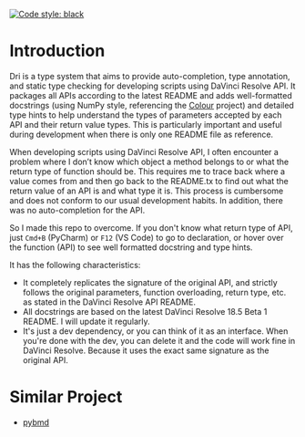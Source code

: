 [![Code style: black](https://img.shields.io/badge/code%20style-black-000000.svg)](https://github.com/psf/black)

# Introduction

Dri is a type system that aims to provide auto-completion, type annotation, and static type checking for developing
scripts using DaVinci Resolve API. It packages all APIs according to the latest README and adds well-formatted
docstrings (using NumPy style, referencing the [Colour](https://github.com/colour-science/colour) project) and detailed
type hints to help understand the types of parameters accepted by each API and their return value types. This is
particularly important and useful during development when there is only one README file as reference.

When developing scripts using DaVinci Resolve API, I often encounter a problem where I don’t know which object a method
belongs to or what the return type of function should be. This requires me to trace back where a value comes from and
then go back to the README.tx to find out what the return value of an API is and what type it is. This process is
cumbersome and does not conform to our usual development habits. In addition, there was no auto-completion for the API.

So I made this repo to overcome. If you don't know what return type of API, just `Cmd+B` (PyCharm) or `F12` (VS Code) to
go to declaration, or hover over the function (API) to see well formatted docstring and type hints.

It has the following characteristics:

- It completely replicates the signature of the original API, and strictly follows the original parameters, function
  overloading, return type, etc. as stated in the DaVinci Resolve API README.
- All docstrings are based on the latest DaVinci Resolve 18.5 Beta 1 README. I will update it regularly.
- It's just a dev dependency, or you can think of it as an interface. When you're done with the dev, you can delete it
  and the code will work fine in DaVinci Resolve. Because it uses the exact same signature as the original API.

# Similar Project

- [pybmd](https://github.com/WheheoHu/pybmd)
